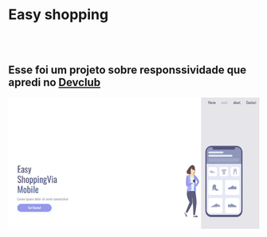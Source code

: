<h1>Easy shopping</h1>
<br>
<br>
<h2>Esse foi um projeto sobre responssividade que apredi no <a href="https://rodolfomori.com.br/devclub">Devclub</a></h2>

<img src="https://github.com/Rodrigo-Faria-da-Silva/CSS-responsividade/blob/main/assets/desktop%20readme.png?raw=true"/>
